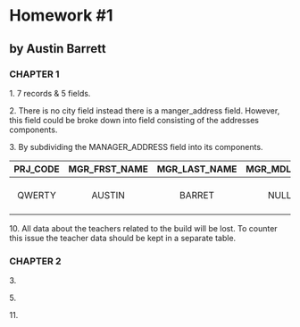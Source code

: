 # Homework #1

## by Austin Barrett

### CHAPTER 1

1\. 7 records & 5 fields.

2\. There is no city field instead there is a manger_address field. However, this field could be broke down into field consisting of  the addresses components.

3\. By subdividing the MANAGER_ADDRESS field into its components.
   ​

| PRJ_CODE | MGR_FRST_NAME | MGR_LAST_NAME | MGR_MDL_INIT |  MGR_PHONE   |    MGR_ST    |  MGR_CITY  | MGR_STATE | MGR_ZIP | PRJ_BID_PRICE |      |
| :------: | :-----------: | :-----------: | :----------: | :----------: | :----------: | :--------: | :-------: | :-----: | :-----------: | ---- |
|  QWERTY  |    AUSTIN     |    BARRET     |     NULL     | 717-555-1094 | 123 EASY  ST | HARRISBURG |    PA     |  11111  |    900.09     |      |

10\. All data about the teachers related to the build will be lost. To counter this issue the teacher data should be kept in a separate table.

### CHAPTER 2

3\. 

5\.

11\.





